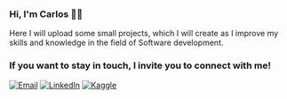 ### Hi, I'm Carlos 👨‍💻

Here I will upload some small projects, which I will create as I improve my skills and knowledge in the field of Software development.

### If you want to stay in touch, I invite you to connect with me!
[![Email](https://img.shields.io/badge/Gmail-D14836?style=for-the-badge&logo=gmail&logoColor=white)](mailto:carlosmartinrengel@gmail.com) [![LinkedIn](https://img.shields.io/badge/LinkedIn-0077B5?style=for-the-badge&logo=linkedin&logoColor=white)](https://www.linkedin.com/in/carlos-martin-rengel/)
[![Kaggle](https://img.shields.io/badge/Kaggle-20BEFF?style=for-the-badge&logo=Kaggle&logoColor=white)](https://www.kaggle.com/carlosmartinrengel)


<!--
**CarlosMartinRengel/CarlosMartinRengel** is a ✨ _special_ ✨ repository because its `README.md` (this file) appears on your GitHub profile.

Here are some ideas to get you started:

- 🔭 I’m currently working on ...
- 🌱 I’m currently learning ...
- 👯 I’m looking to collaborate on ...
- 🤔 I’m looking for help with ...
- 💬 Ask me about ...
- 📫 How to reach me: ...
- 😄 Pronouns: ...
- ⚡ Fun fact: ...
-->
